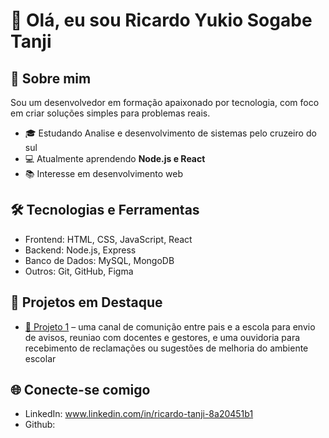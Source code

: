 # 👋 Olá, eu sou Ricardo Yukio Sogabe Tanji  

## 🚀 Sobre mim
Sou um desenvolvedor em formação apaixonado por tecnologia, com foco em criar soluções simples para problemas reais.  

- 🎓 Estudando Analise e desenvolvimento de sistemas pelo cruzeiro do sul  
- 💻 Atualmente aprendendo **Node.js e React**  
- 📚 Interesse em desenvolvimento web   

## 🛠️ Tecnologias e Ferramentas
- Frontend: HTML, CSS, JavaScript, React  
- Backend: Node.js, Express  
- Banco de Dados: MySQL, MongoDB  
- Outros: Git, GitHub, Figma  

## 📂 Projetos em Destaque
- [📌 Projeto 1](link_para_o_repositório) – uma canal de comunição entre pais e a escola para envio de avisos, reuniao com docentes e gestores, e uma ouvidoria para recebimento de reclamações ou sugestões de melhoria do ambiente escolar
   
## 🌐 Conecte-se comigo
- LinkedIn: www.linkedin.com/in/ricardo-tanji-8a20451b1
- Github: 

